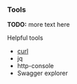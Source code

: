 ### Tools

__TODO:__ more text here

Helpful tools 

- [curl](https://curl.haxx.se)
- jq
- http-console
- Swagger explorer

